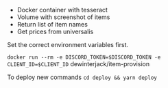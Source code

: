 * Docker container with tesseract
* Volume with screenshot of items
* Return list of item names
* Get prices from universalis

Set the correct environment variables first.

`docker run --rm -e DISCORD_TOKEN=$DISCORD_TOKEN -e CLIENT_ID=$CLIENT_ID` dewinterjack/item-provision

To deploy new commands
`cd deploy && yarn deploy`